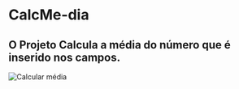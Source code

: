 # CalcMe-dia
## O Projeto Calcula  a média do número que é inserido nos campos.

![Calcular média](https://github.com/ednaldojunior276/CalcMe-dia/blob/master/calcmedia.PNG)

